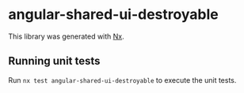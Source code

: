 # angular-shared-ui-destroyable

This library was generated with [Nx](https://nx.dev).

## Running unit tests

Run `nx test angular-shared-ui-destroyable` to execute the unit tests.

